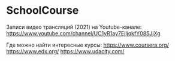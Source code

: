 # SchoolCourse

Записи видео трансляций (2021) на Youtube-канале:
https://www.youtube.com/channel/UC1yR1ay7EjIjqkfY085JjXg


Где можно найти интересные курсы:
https://www.coursera.org/
https://www.edx.org/
https://www.udacity.com/
